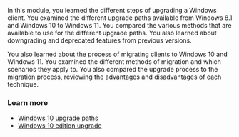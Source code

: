 In this module, you learned the different steps of upgrading a Windows client. You examined the different upgrade paths available from Windows 8.1 and Windows 10 to Windows 11. You compared the various methods that are available to use for the different upgrade paths. You also learned about downgrading and deprecated features from previous versions.

You also learned about the process of migrating clients to Windows 10 and Windows 11. You examined the different methods of migration and which scenarios they apply to. You also compared the upgrade process to the migration process, reviewing the advantages and disadvantages of each technique.

### Learn more

 -  [Windows 10 upgrade paths](/windows/deployment/upgrade/windows-10-upgrade-paths)
 -  [Windows 10 edition upgrade](/windows/deployment/upgrade/windows-10-edition-upgrades)
